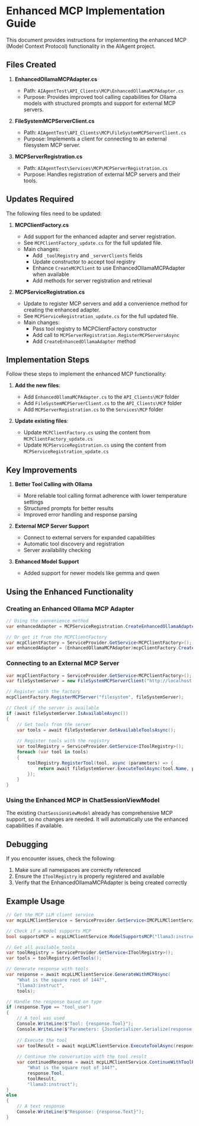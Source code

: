 # Enhanced MCP Implementation Guide

This document provides instructions for implementing the enhanced MCP (Model Context Protocol) functionality in the AIAgent project.

## Files Created

1. **EnhancedOllamaMCPAdapter.cs**
   - Path: `AIAgentTest\API_Clients\MCP\EnhancedOllamaMCPAdapter.cs`
   - Purpose: Provides improved tool calling capabilities for Ollama models with structured prompts and support for external MCP servers.

2. **FileSystemMCPServerClient.cs**
   - Path: `AIAgentTest\API_Clients\MCP\FileSystemMCPServerClient.cs`
   - Purpose: Implements a client for connecting to an external filesystem MCP server.

3. **MCPServerRegistration.cs**
   - Path: `AIAgentTest\Services\MCP\MCPServerRegistration.cs`
   - Purpose: Handles registration of external MCP servers and their tools.

## Updates Required

The following files need to be updated:

1. **MCPClientFactory.cs**
   - Add support for the enhanced adapter and server registration.
   - See `MCPClientFactory_update.cs` for the full updated file.
   - Main changes:
     - Add `_toolRegistry` and `_serverClients` fields
     - Update constructor to accept tool registry
     - Enhance `CreateMCPClient` to use EnhancedOllamaMCPAdapter when available
     - Add methods for server registration and retrieval

2. **MCPServiceRegistration.cs**
   - Update to register MCP servers and add a convenience method for creating the enhanced adapter.
   - See `MCPServiceRegistration_update.cs` for the full updated file.
   - Main changes:
     - Pass tool registry to MCPClientFactory constructor
     - Add call to `MCPServerRegistration.RegisterMCPServersAsync`
     - Add `CreateEnhancedOllamaAdapter` method

## Implementation Steps

Follow these steps to implement the enhanced MCP functionality:

1. **Add the new files**:
   - Add `EnhancedOllamaMCPAdapter.cs` to the `API_Clients\MCP` folder
   - Add `FileSystemMCPServerClient.cs` to the `API_Clients\MCP` folder
   - Add `MCPServerRegistration.cs` to the `Services\MCP` folder

2. **Update existing files**:
   - Update `MCPClientFactory.cs` using the content from `MCPClientFactory_update.cs`
   - Update `MCPServiceRegistration.cs` using the content from `MCPServiceRegistration_update.cs`

## Key Improvements

1. **Better Tool Calling with Ollama**
   - More reliable tool calling format adherence with lower temperature settings
   - Structured prompts for better results
   - Improved error handling and response parsing

2. **External MCP Server Support**
   - Connect to external servers for expanded capabilities
   - Automatic tool discovery and registration
   - Server availability checking

3. **Enhanced Model Support**
   - Added support for newer models like gemma and qwen

## Using the Enhanced Functionality

### Creating an Enhanced Ollama MCP Adapter

```csharp
// Using the convenience method
var enhancedAdapter = MCPServiceRegistration.CreateEnhancedOllamaAdapter();

// Or get it from the MCPClientFactory
var mcpClientFactory = ServiceProvider.GetService<MCPClientFactory>();
var enhancedAdapter = (EnhancedOllamaMCPAdapter)mcpClientFactory.CreateMCPClient("ollama");
```

### Connecting to an External MCP Server

```csharp
var mcpClientFactory = ServiceProvider.GetService<MCPClientFactory>();
var fileSystemServer = new FileSystemMCPServerClient("http://localhost:3000");

// Register with the factory
mcpClientFactory.RegisterMCPServer("filesystem", fileSystemServer);

// Check if the server is available
if (await fileSystemServer.IsAvailableAsync())
{
    // Get tools from the server
    var tools = await fileSystemServer.GetAvailableToolsAsync();
    
    // Register tools with the registry
    var toolRegistry = ServiceProvider.GetService<IToolRegistry>();
    foreach (var tool in tools)
    {
        toolRegistry.RegisterTool(tool, async (parameters) => {
            return await fileSystemServer.ExecuteToolAsync(tool.Name, parameters);
        });
    }
}
```

### Using the Enhanced MCP in ChatSessionViewModel

The existing `ChatSessionViewModel` already has comprehensive MCP support, so no changes are needed. It will automatically use the enhanced capabilities if available.

## Debugging

If you encounter issues, check the following:

1. Make sure all namespaces are correctly referenced
2. Ensure the `IToolRegistry` is properly registered and available
3. Verify that the EnhancedOllamaMCPAdapter is being created correctly

## Example Usage

```csharp
// Get the MCP LLM client service
var mcpLLMClientService = ServiceProvider.GetService<IMCPLLMClientService>();

// Check if a model supports MCP
bool supportsMCP = mcpLLMClientService.ModelSupportsMCP("llama3:instruct");

// Get all available tools
var toolRegistry = ServiceProvider.GetService<IToolRegistry>();
var tools = toolRegistry.GetTools();

// Generate response with tools
var response = await mcpLLMClientService.GenerateWithMCPAsync(
    "What is the square root of 144?", 
    "llama3:instruct", 
    tools);

// Handle the response based on type
if (response.Type == "tool_use")
{
    // A tool was used
    Console.WriteLine($"Tool: {response.Tool}");
    Console.WriteLine($"Parameters: {JsonSerializer.Serialize(response.Input)}");
    
    // Execute the tool
    var toolResult = await mcpLLMClientService.ExecuteToolAsync(response.Tool, response.Input);
    
    // Continue the conversation with the tool result
    var continuedResponse = await mcpLLMClientService.ContinueWithToolResultAsync(
        "What is the square root of 144?", 
        response.Tool, 
        toolResult, 
        "llama3:instruct");
}
else
{
    // A text response
    Console.WriteLine($"Response: {response.Text}");
}
```
